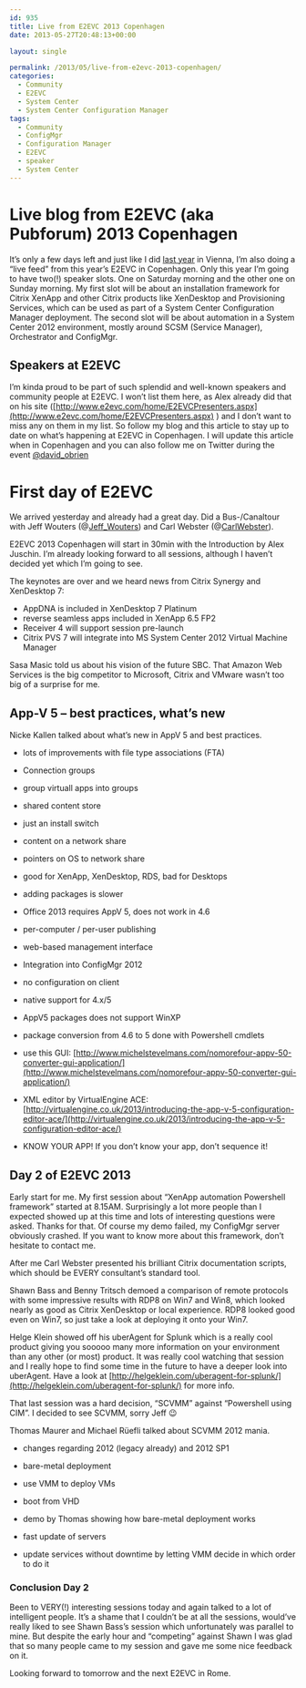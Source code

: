 ```yaml
---
id: 935
title: Live from E2EVC 2013 Copenhagen
date: 2013-05-27T20:48:13+00:00

layout: single

permalink: /2013/05/live-from-e2evc-2013-copenhagen/
categories:
  - Community
  - E2EVC
  - System Center
  - System Center Configuration Manager
tags:
  - Community
  - ConfigMgr
  - Configuration Manager
  - E2EVC
  - speaker
  - System Center
---
```

# Live blog from E2EVC (aka Pubforum) 2013 Copenhagen

It’s only a few days left and just like I did [last year](/2012/05/27/im-at-e2evc-2012-in-vienna-live-feed-2/) in Vienna, I’m also doing a “live feed” from this year’s E2EVC in Copenhagen. Only this year I’m going to have two(!) speaker slots. One on Saturday morning and the other one on Sunday morning. My first slot will be about an installation framework for Citrix XenApp and other Citrix products like XenDesktop and Provisioning Services, which can be used as part of a System Center Configuration Manager deployment. The second slot will be about automation in a System Center 2012 environment, mostly around SCSM (Service Manager), Orchestrator and ConfigMgr.


## Speakers at E2EVC

I’m kinda proud to be part of such splendid and well-known speakers and community people at E2EVC. I won’t list them here, as Alex already did that on his site ([http://www.e2evc.com/home/E2EVCPresenters.aspx](http://www.e2evc.com/home/E2EVCPresenters.aspx) ) and I don’t want to miss any on them in my list. So follow my blog and this article to stay up to date on what’s happening at E2EVC in Copenhagen. I will update this article when in Copenhagen and you can also follow me on Twitter during the event [@david_obrien](https://twitter.com/david_obrien)



# First day of E2EVC

We arrived yesterday and already had a great day. Did a Bus-/Canaltour with Jeff Wouters (@[Jeff_Wouters](http://twitter.com/Jeff_Wouters)) and Carl Webster (@[CarlWebster](http://twitter.com/CarlWebster)).

E2EVC 2013 Copenhagen will start in 30min with the Introduction by Alex Juschin. I’m already looking forward to all sessions, although I haven’t decided yet which I’m going to see.

The keynotes are over and we heard news from Citrix Synergy and XenDesktop 7:

* AppDNA is included in XenDesktop 7 Platinum
* reverse seamless apps included in XenApp 6.5 FP2
* Receiver 4 will support session pre-launch
* Citrix PVS 7 will integrate into MS System Center 2012 Virtual Machine Manager

Sasa Masic told us about his vision of the future SBC. That Amazon Web Services is the big competitor to Microsoft, Citrix and VMware wasn’t too big of a surprise for me.

## App-V 5 – best practices, what’s new

Nicke Kallen talked about what’s new in AppV 5 and best practices.

* lots of improvements with file type associations (FTA)
* Connection groups
* group virtuall apps into groups

* shared content store
* just an install switch
* content on a network share
* pointers on OS to network share
* good for XenApp, XenDesktop, RDS, bad for Desktops

* adding packages is slower
* Office 2013 requires AppV 5, does not work in 4.6
* per-computer / per-user publishing
* web-based management interface
* Integration into ConfigMgr 2012
* no configuration on client
* native support for 4.x/5

* AppV5 packages does not support WinXP
* package conversion from 4.6 to 5 done with Powershell cmdlets
* use this GUI: [http://www.michelstevelmans.com/nomorefour-appv-50-converter-gui-application/](http://www.michelstevelmans.com/nomorefour-appv-50-converter-gui-application/)

* XML editor by VirtualEngine ACE: [http://virtualengine.co.uk/2013/introducing-the-app-v-5-configuration-editor-ace/](http://virtualengine.co.uk/2013/introducing-the-app-v-5-configuration-editor-ace/)
* KNOW YOUR APP! If you don’t know your app, don’t sequence it!

## Day 2 of E2EVC 2013

Early start for me. My first session about “XenApp automation Powershell framework” started at 8.15AM.
Surprisingly a lot more people than I expected showed up at this time and lots of interesting questions were asked. Thanks for that. Of course my demo failed, my ConfigMgr server obviously crashed.
If you want to know more about this framework, don’t hesitate to contact me.

After me Carl Webster presented his brilliant Citrix documentation scripts, which should be EVERY consultant’s standard tool.

Shawn Bass and Benny Tritsch demoed a comparison of remote protocols with some impressive results with RDP8 on Win7 and Win8, which looked nearly as good as Citrix XenDesktop or local experience.
RDP8 looked good even on Win7, so just take a look at deploying it onto your Win7.

Helge Klein showed off his uberAgent for Splunk which is a really cool product giving you sooooo many more information on your environment than any other (or most) product.
It was really cool watching that session and I really hope to find some time in the future to have a deeper look into uberAgent. Have a look at [http://helgeklein.com/uberagent-for-splunk/](http://helgeklein.com/uberagent-for-splunk/) for more info.

That last session was a hard decision, “SCVMM” against “Powershell using CIM”. I decided to see SCVMM, sorry Jeff 😉

Thomas Maurer and Michael Rüefli talked about SCVMM 2012 mania.

* changes regarding 2012 (legacy already) and 2012 SP1
* bare-metal deployment
* use VMM to deploy VMs
* boot from VHD

* demo by Thomas showing how bare-metal deployment works
* fast update of servers
* update services without downtime by letting VMM decide in which order to do it

### Conclusion Day 2

Been to VERY(!) interesting sessions today and again talked to a lot of intelligent people. It’s a shame that I couldn’t be at all the sessions, would’ve really liked to see Shawn Bass’s session which unfortunately was parallel to mine. But despite the early hour and “competing” against Shawn I was glad that so many people came to my session and gave me some nice feedback on it.

Looking forward to tomorrow and the next E2EVC in Rome.




